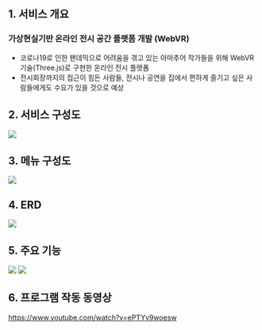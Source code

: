 ## 1. 서비스 개요
### 가상현실기반 온라인 전시 공간 플랫폼 개발 (WebVR)
* 코로나19로 인한 팬데믹으로 어려움을 겪고 있는 아마추어 작가들을 위해 WebVR 기술(Three.js)로 구현한 온라인 전시 플랫폼
* 전시회장까지의 접근이 힘든 사람들, 전시나 공연을 집에서 편하게 즐기고 싶은 사람들에게도 수요가 있을 것으로 예상

## 2. 서비스 구성도
<img src="https://user-images.githubusercontent.com/72064966/152635130-19fa7ecf-1bb9-4551-9237-a0c1f32b8f3a.PNG">

## 3. 메뉴 구성도
<img src="https://user-images.githubusercontent.com/72064966/150842125-c55e592d-9e7b-4681-8a82-e319ef1935a9.png">

## 4. ERD
<img src="https://user-images.githubusercontent.com/72064966/150841955-7d6fbcb3-8516-40fe-8c7d-3a5945c05716.png">

## 5. 주요 기능
<img src="https://user-images.githubusercontent.com/72064966/150842582-44ae70fc-c8d9-4e4a-8b42-99cc06a6c26d.PNG">
<img src="https://user-images.githubusercontent.com/72064966/150842596-ebea0eb9-4312-4185-a185-6b5f2595ef3a.PNG">

## 6. 프로그램 작동 동영상
https://www.youtube.com/watch?v=ePTYv9woesw
